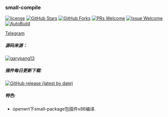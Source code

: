 ### small-compile
[1]: https://img.shields.io/badge/license-GPLV2-brightgreen.svg
[2]: /LICENSE
[3]: https://img.shields.io/badge/PRs-welcome-brightgreen.svg
[4]: https://github.com/kenzok78/compile-small/pulls
[5]: https://img.shields.io/badge/Issues-welcome-brightgreen.svg
[6]: https://github.com/kenzok78/compile-small/issues/new
[7]: https://img.shields.io/github/v/release/hyird/Action-small-compile
[8]: https://github.com/kenzok78/compile-small/releases
[10]: https://img.shields.io/badge/Contact-telegram-blue
[11]: https://t.me/joinchat/JjxmyRZZXJWb74I-sCrryA
[12]: https://github.com/kenzok78/compile-small/workflows/autobuild/badge.svg
[13]: https://github.com/kenzok78/compile-small/actions

[![license][1]][2]
[![GitHub Stars](https://img.shields.io/github/stars/kenzok78/compile-small.svg?style=flat-square&label=Stars)](https://github.com/kenzok78/compile-small/stargazers)
[![GitHub Forks](https://img.shields.io/github/forks/kenzok78/compile-small.svg?style=flat-square&label=Forks)](https://github.com/kenzok78/compile-small)
[![PRs Welcome][3]][4]
[![Issue Welcome][5]][6]
[![AutoBuild][12]][13]

<a href="https://t.me/joinchat/JjxmyRZZXJWb74I-sCrryA" target="_blank">Telegram</a>

##### 源码来源：
[![garypang13](https://img.shields.io/badge/autoBuild-garypang13-red.svg?style=flat&logo=appveyor)](https://github.com/garypang13/small-compile)

##### 插件每日更新下载:
[![GitHub release (latest by date)](https://img.shields.io/github/v/release/kenzok78/compile-small?style=for-the-badge&label=插件更新下载)](https://github.com/kenzok78/compile-small/releases/latest)

##### 特色:

+ openwrt下small-package包插件x86编译.


